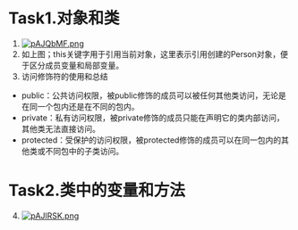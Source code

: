 # Task1.对象和类
1. [![pAJQbMF.png](https://s21.ax1x.com/2024/10/09/pAJQbMF.png)](https://imgse.com/i/pAJQbMF)
2. 如上图；this关键字用于引用当前对象，这里表示引用创建的Person对象，便于区分成员变量和局部变量。
3. 访问修饰符的使用和总结
- public：公共访问权限，被public修饰的成员可以被任何其他类访问，无论是在同一个包内还是在不同的包内。
- private：私有访问权限，被private修饰的成员只能在声明它的类内部访问，其他类无法直接访问。
- protected：受保护的访问权限，被protected修饰的成员可以在同一包内的其他类或不同包中的子类访问。

# Task2.类中的变量和方法
4. [![pAJlRSK.png](https://s21.ax1x.com/2024/10/09/pAJlRSK.png)](https://imgse.com/i/pAJlRSK)
